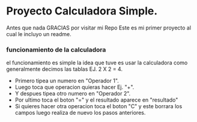 # Proyecto Calculadora Simple.

Antes que nada GRACIAS por visitar mi Repo
Este es mi primer proyecto al cual le incluyo un readme.

### funcionamiento de la calculadora

el funcionamiento es simple la idea que tuve es usar la calculadora como generalmente decimos las tablas EJ. 2 X 2 = 4.

- Primero tipea un numero en "Operador 1".
- Luego toca que operacion quieras hacer Ej. "+".
- Y despues tipea otro numero en "Operador 2".
- Por ultimo toca el boton "=" y el resultado aparece en "resultado"
- Si quieres hacer otra operacion toca el boton "C" y este borrara los campos luego realiza de nuevo los pasos anteriores.